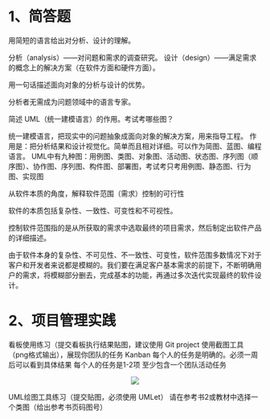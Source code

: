 # 1、简答题

用简短的语言给出对分析、设计的理解。

分析（analysis）——对问题和需求的调查研究。
设计（design）——满足需求的概念上的解决方案（在软件方面和硬件方面）。

用一句话描述面向对象的分析与设计的优势。

分析者无需成为问题领域中的语言专家。

简述 UML（统一建模语言）的作用。考试考哪些图？

统一建模语言，把现实中的问题抽象成面向对象的解决方案，用来指导工程。
作用是：把分析结果和设计视觉化。简单而且相对详细。可以作为简图、蓝图、编程语言。
UML中有九种图：用例图、类图、对象图、活动图、状态图、序列图（顺序图）、协作图、序列图、构件图、部署图，考试考只考用例图、静态图、行为图、实现图

从软件本质的角度，解释软件范围（需求）控制的可行性

软件的本质包括复杂性、一致性、可变性和不可视性。

控制软件范围指的是从所获取的需求中选取最终的项目需求，然后制定出软件产品的详细描述。

由于软件本身的复杂性、不可见性、不一致性、可变性，软件范围多数情况下对于客户和开发者来说都是模糊的。我们要在满足客户基本需求的前提下，不断明确用户的需求，将模糊部分删去，完成基本的功能，再通过多次迭代实现最终的软件设计。

# 2、项目管理实践

看板使用练习（提交看板执行结果贴图，建议使用 Git project
使用截图工具（png格式输出），展现你团队的任务 Kanban
每个人的任务是明确的。必须一周后可以看到具体结果
每个人的任务是1-2项
至少包含一个团队活动任务

<p align="center">
    <img src="http://a3.qpic.cn/psb?/V12Yw7W81QAuHz/QMm6o.w7UDKxv0XNx*q4TGEMh6WzJo2s3NhLMdpVieE!/m/dLYAAAAAAAAAnull&bo=gwOAAgAAAAADByA!&rf=photolist&t=5">
    <p align="center">
        <em></em>
    </p>
</p>

UML绘图工具练习（提交贴图，必须使用 UMLet）
请在参考书2或教材中选择一个类图（给出参考书页码图号）

